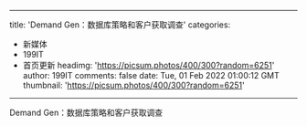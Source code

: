 
---
title: 'Demand Gen：数据库策略和客户获取调查'
categories: 
 - 新媒体
 - 199IT
 - 首页更新
headimg: 'https://picsum.photos/400/300?random=6251'
author: 199IT
comments: false
date: Tue, 01 Feb 2022 01:00:12 GMT
thumbnail: 'https://picsum.photos/400/300?random=6251'
---

<div>   
Demand Gen：数据库策略和客户获取调查  
</div>
            